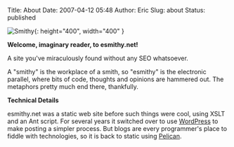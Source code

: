 Title: About
Date: 2007-04-12 05:48
Author: Eric
Slug: about
Status: published

![Smithy]({static}/site/smithy-nauvoo.jpg){: height="400", width="400" }

**Welcome, imaginary reader, to esmithy.net!**

A site you've miraculously found without any SEO whatsoever.

A "smithy" is the workplace of a smith, so "esmithy" is
the electronic parallel, where bits of code, thoughts and opinions are
hammered out. The metaphors pretty much end there, thankfully.


**Technical Details**

esmithy.net was a static web site before such things were cool, using XSLT and
an Ant script. For several years it switched over to use
[WordPress](http://wordpress.org) to make posting a simpler process. But blogs
are every programmer's place to fiddle with technologies, so it is back to
static using [Pelican](https://blog.getpelican.com/).
